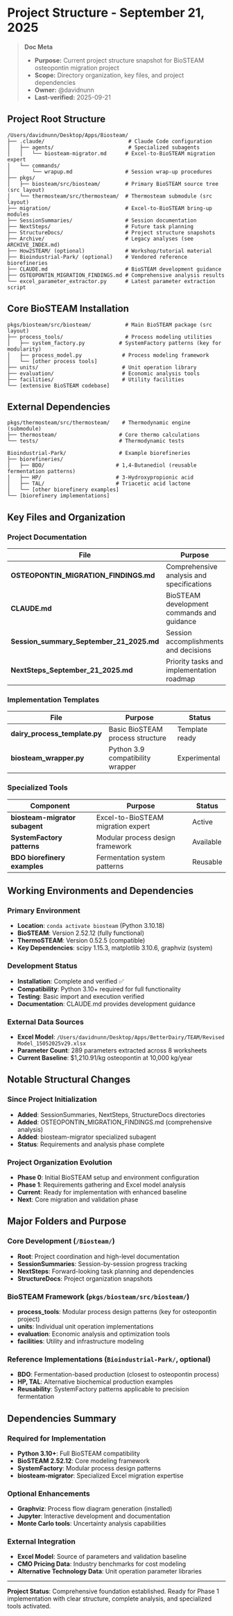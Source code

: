 # Project Structure - September 21, 2025

> **Doc Meta**
>
> - **Purpose:** Current project structure snapshot for BioSTEAM osteopontin migration project
> - **Scope:** Directory organization, key files, and project dependencies
> - **Owner:** @davidnunn
> - **Last-verified:** 2025-09-21

## Project Root Structure

```
/Users/davidnunn/Desktop/Apps/Biosteam/
├── .claude/                           # Claude Code configuration
│   ├── agents/                        # Specialized subagents
│   │   └── biosteam-migrator.md      # Excel-to-BioSTEAM migration expert
│   └── commands/
│       └── wrapup.md                 # Session wrap-up procedures
├── pkgs/
│   ├── biosteam/src/biosteam/        # Primary BioSTEAM source tree (src layout)
│   └── thermosteam/src/thermosteam/  # Thermosteam submodule (src layout)
├── migration/                        # Excel-to-BioSTEAM bring-up modules
├── SessionSummaries/                 # Session documentation
├── NextSteps/                        # Future task planning
├── StructureDocs/                    # Project structure snapshots
├── Archive/                          # Legacy analyses (see ARCHIVE_INDEX.md)
├── How2STEAM/ (optional)             # Workshop/tutorial material
├── Bioindustrial-Park/ (optional)    # Vendored reference biorefineries
├── CLAUDE.md                         # BioSTEAM development guidance
├── OSTEOPONTIN_MIGRATION_FINDINGS.md # Comprehensive analysis results
└── excel_parameter_extractor.py      # Latest parameter extraction script
```

## Core BioSTEAM Installation

```
pkgs/biosteam/src/biosteam/           # Main BioSTEAM package (src layout)
├── process_tools/                    # Process modeling utilities
│   ├── system_factory.py           # SystemFactory patterns (key for modularity)
│   ├── process_model.py             # Process modeling framework
│   └── [other process tools]
├── units/                           # Unit operation library
├── evaluation/                      # Economic analysis tools
├── facilities/                      # Utility facilities
└── [extensive BioSTEAM codebase]
```

## External Dependencies

```
pkgs/thermosteam/src/thermosteam/    # Thermodynamic engine (submodule)
├── thermosteam/                    # Core thermo calculations
└── tests/                          # Thermodynamic tests

Bioindustrial-Park/                 # Example biorefineries
├── biorefineries/
│   ├── BDO/                       # 1,4-Butanediol (reusable fermentation patterns)
│   ├── HP/                        # 3-Hydroxypropionic acid
│   ├── TAL/                       # Triacetic acid lactone
│   └── [other biorefinery examples]
└── [biorefinery implementations]
```

## Key Files and Organization

### Project Documentation
| File | Purpose | Status |
|------|---------|--------|
| **OSTEOPONTIN_MIGRATION_FINDINGS.md** | Comprehensive analysis and specifications | Complete |
| **CLAUDE.md** | BioSTEAM development commands and guidance | Current |
| **Session_summary_September_21_2025.md** | Session accomplishments and decisions | Complete |
| **NextSteps_September_21_2025.md** | Priority tasks and implementation roadmap | Complete |

### Implementation Templates
| File | Purpose | Status |
|------|---------|--------|
| **dairy_process_template.py** | Basic BioSTEAM process structure | Template ready |
| **biosteam_wrapper.py** | Python 3.9 compatibility wrapper | Experimental |

### Specialized Tools
| Component | Purpose | Status |
|-----------|---------|--------|
| **biosteam-migrator subagent** | Excel-to-BioSTEAM migration expert | Active |
| **SystemFactory patterns** | Modular process design framework | Available |
| **BDO biorefinery examples** | Fermentation system patterns | Reusable |

## Working Environments and Dependencies

### Primary Environment
- **Location**: `conda activate biosteam` (Python 3.10.18)
- **BioSTEAM**: Version 2.52.12 (fully functional)
- **ThermoSTEAM**: Version 0.52.5 (compatible)
- **Key Dependencies**: scipy 1.15.3, matplotlib 3.10.6, graphviz (system)

### Development Status
- **Installation**: Complete and verified ✅
- **Compatibility**: Python 3.10+ required for full functionality
- **Testing**: Basic import and execution verified
- **Documentation**: CLAUDE.md provides development guidance

### External Data Sources
- **Excel Model**: `/Users/davidnunn/Desktop/Apps/BetterDairy/TEAM/Revised Model_15052025v29.xlsx`
- **Parameter Count**: 289 parameters extracted across 8 worksheets
- **Current Baseline**: $1,210.91/kg osteopontin at 10,000 kg/year

## Notable Structural Changes

### Since Project Initialization
- **Added**: SessionSummaries, NextSteps, StructureDocs directories
- **Added**: OSTEOPONTIN_MIGRATION_FINDINGS.md (comprehensive analysis)
- **Added**: biosteam-migrator specialized subagent
- **Status**: Requirements and analysis phase complete

### Project Organization Evolution
- **Phase 0**: Initial BioSTEAM setup and environment configuration
- **Phase 1**: Requirements gathering and Excel model analysis
- **Current**: Ready for implementation with enhanced baseline
- **Next**: Core migration and validation phase

## Major Folders and Purpose

### Core Development (`/Biosteam/`)
- **Root**: Project coordination and high-level documentation
- **SessionSummaries**: Session-by-session progress tracking
- **NextSteps**: Forward-looking task planning and dependencies
- **StructureDocs**: Project organization snapshots

### BioSTEAM Framework (`pkgs/biosteam/src/biosteam/`)
- **process_tools**: Modular process design patterns (key for osteopontin project)
- **units**: Individual unit operation implementations
- **evaluation**: Economic analysis and optimization tools
- **facilities**: Utility and infrastructure modeling

### Reference Implementations (`Bioindustrial-Park/`, optional)
- **BDO**: Fermentation-based production (closest to osteopontin process)
- **HP, TAL**: Alternative biochemical production examples
- **Reusability**: SystemFactory patterns applicable to precision fermentation

## Dependencies Summary

### Required for Implementation
- **Python 3.10+**: Full BioSTEAM compatibility
- **BioSTEAM 2.52.12**: Core modeling framework
- **SystemFactory**: Modular process design patterns
- **biosteam-migrator**: Specialized Excel migration expertise

### Optional Enhancements
- **Graphviz**: Process flow diagram generation (installed)
- **Jupyter**: Interactive development and documentation
- **Monte Carlo tools**: Uncertainty analysis capabilities

### External Integration
- **Excel Model**: Source of parameters and validation baseline
- **CMO Pricing Data**: Industry benchmarks for cost modeling
- **Alternative Technology Data**: Unit operation parameter libraries

---

**Project Status**: Comprehensive foundation established. Ready for Phase 1 implementation with clear structure, complete analysis, and specialized tools activated.

